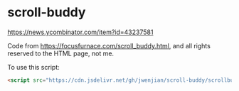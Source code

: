 # scroll-buddy
https://news.ycombinator.com/item?id=43237581

Code from https://focusfurnace.com/scroll_buddy.html, and all rights reserved to the HTML page, not me.

To use this script:

```html
<script src="https://cdn.jsdelivr.net/gh/jwenjian/scroll-buddy/scrollbuddy.js" defer></script>
```
